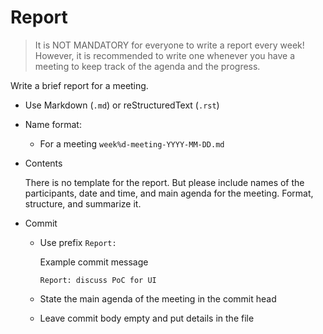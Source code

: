 # Report
> It is NOT MANDATORY for everyone to write a report every week! However, it is
> recommended to write one whenever you have a meeting to keep track of the agenda and
> the progress.

Write a brief report for a meeting.

- Use Markdown (`.md`) or reStructuredText (`.rst`)

- Name format:
    - For a meeting `week%d-meeting-YYYY-MM-DD.md`

- Contents

    There is no template for the report. But please include names of the participants,
    date and time, and main agenda for the meeting. Format, structure, and summarize it.

- Commit
    - Use prefix `Report: `

        Example commit message
        ```
        Report: discuss PoC for UI
        ```

    - State the main agenda of the meeting in the commit head

    - Leave commit body empty and put details in the file
